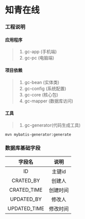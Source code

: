 # 知青在线

### 工程说明
#### 应用程序
> 1. gc-app (手机端)
> 1. gc-pc (电脑端)
 
#### 项目依赖
> 1. gc-bean (实体类)
> 1. gc-config (系统配置)
> 1. gc-core (核心包)
> 1. gc-mapper (数据库访问)

#### 工具
> 1. gc-generator(代码生成工具)
```
mvn mybatis-generator:generate
```
### 数据库基础字段
字段名|说明
:---:|:---:
ID|主键id
CRATED_BY|创建人
CRATED_TIME|创建时间
UPDATED_BY|修改人
UPDATED_TIME|修改时间


